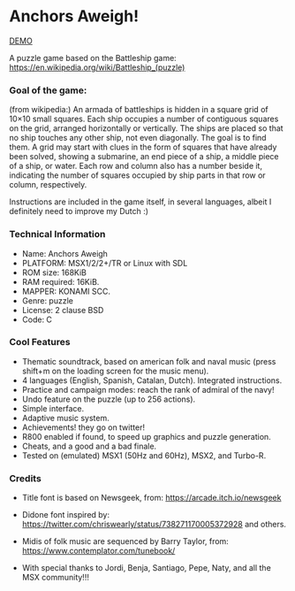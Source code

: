 # Anchors Aweigh!

[DEMO](https://webmsx.org/?ROM=https://github.com/MartinezTorres/anchors_aweigh/releases/download/v0.1-msxdev/anchors_aweigh.rom&CARTRIDGE1_FORMAT=KonamiSCC)

A puzzle game based on the Battleship game:
https://en.wikipedia.org/wiki/Battleship_(puzzle)

### Goal of the game:

(from wikipedia:)
An armada of battleships is hidden in a square grid of 10×10 small squares. 
Each ship occupies a number of contiguous squares on the grid, arranged horizontally or vertically. 
The ships are placed so that no ship touches any other ship, not even diagonally. 
The goal is to find them. 
A grid may start with clues in the form of squares that have already been solved, showing a submarine, an end piece of a ship, a middle piece of a ship, or water. 
Each row and column also has a number beside it, indicating the number of squares occupied by ship parts in that row or column, respectively.

Instructions are included in the game itself, in several languages, albeit I definitely need to improve my Dutch :)

### Technical Information
* Name: Anchors Aweigh
* PLATFORM: MSX1/2/2+/TR or Linux with SDL
* ROM size: 168KiB
* RAM required: 16KiB.
* MAPPER: KONAMI SCC.
* Genre: puzzle
* License: 2 clause BSD
* Code: C

### Cool Features
* Thematic soundtrack, based on american folk and naval music (press shift+m on the loading  screen for the music menu).
* 4 languages (English, Spanish, Catalan, Dutch). Integrated instructions.
* Practice and campaign modes: reach the rank of admiral of the navy!
* Undo feature on the puzzle (up to 256 actions).
* Simple interface.
* Adaptive music system.
* Achievements! they go on twitter! 
* R800 enabled if found, to speed up graphics and puzzle generation.
* Cheats, and a good and a bad finale.
* Tested on (emulated) MSX1 (50Hz and 60Hz), MSX2, and Turbo-R.

### Credits
* Title font is based on Newsgeek, from: https://arcade.itch.io/newsgeek
* Didone font inspired by: https://twitter.com/chriswearly/status/738271170005372928 and others.
* Midis of folk music are sequenced by Barry Taylor, from: https://www.contemplator.com/tunebook/ 

* With special thanks to Jordi, Benja, Santiago, Pepe, Naty, and all the MSX community!!!


